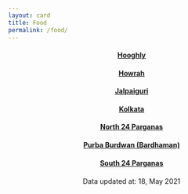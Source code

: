 ```yaml
---
layout: card
title: Food
permalink: /food/
---
```

<div align="center">
<a href="{{ "/food/Hooghly" | relative_url}}" ><div class="card"><h4><b>Hooghly</b></h4></div></a>
<a href="{{ "/food/Howrah" | relative_url}}" ><div class="card"><h4><b>Howrah</b></h4></div></a>
<a href="{{ "/food/Jalpaiguri" | relative_url}}" ><div class="card"><h4><b>Jalpaiguri</b></h4></div></a>
<a href="{{ "/food/Kolkata" | relative_url}}" ><div class="card"><h4><b>Kolkata</b></h4></div></a>
<a href="{{ "/food/North-24-Parganas" | relative_url}}" ><div class="card"><h4><b>North 24 Parganas</b></h4></div></a>
<a href="{{ "/food/Purba-Burdwan-Bardhaman" | relative_url}}" ><div class="card"><h4><b>Purba Burdwan (Bardhaman)</b></h4></div></a>
<a href="{{ "/food/South-24-Parganas" | relative_url}}" ><div class="card"><h4><b>South 24 Parganas</b></h4></div></a>
<div style="margin-top: 20px; text-align: left; border: none;">

</div>
<div class="text_foot"> Data updated at: 18, May 2021 </div></div>